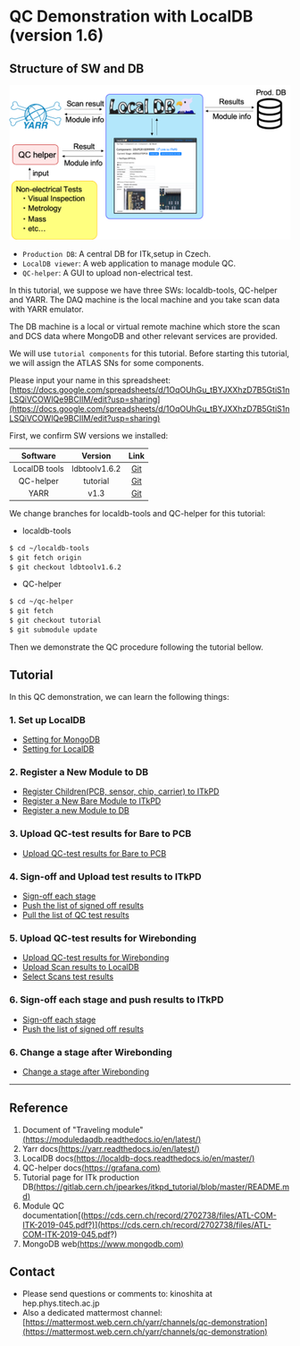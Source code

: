 # QC Demonstration with LocalDB (version 1.6)

## Structure of SW and DB
![SW_Structure](../images/qc-flow/Demo_sw.png)

* `Production DB`: A central DB for ITk,setup in Czech.
* `LocalDB viewer`: A web application to manage module QC.
* `QC-helper`: A GUI to upload non-electrical test.

In this tutorial, we suppose we have three SWs: localdb-tools, QC-helper and YARR.
The DAQ machine is the local machine and you take scan data with YARR emulator.

The DB machine is a local or virtual remote machine which store the scan and DCS data where MongoDB and other relevant services are provided.


We will use `tutorial components` for this tutorial. Before starting this tutorial, we will assign the ATLAS SNs for some components.

Please input your name in this spreadsheet:
[https://docs.google.com/spreadsheets/d/1OqOUhGu_tBYJXXhzD7B5GtiS1nLSQiVCOWlQe9BCIIM/edit?usp=sharing](https://docs.google.com/spreadsheets/d/1OqOUhGu_tBYJXXhzD7B5GtiS1nLSQiVCOWlQe9BCIIM/edit?usp=sharing)


First, we confirm SW versions we installed:

|Software  |Version      |Link       |
|:-------:|:------------:|:---------:|
|LocalDB tools|ldbtoolv1.6.2  |[Git](https://gitlab.cern.ch/YARR/localdb-tools/)   |
|QC-helper|tutorial  |[Git](https://gitlab.cern.ch/atlas-itk/sw/db/pixels/qc-viz-tools-dev/qc-helper/)    |
|YARR   |v1.3   |[Git](https://gitlab.cern.ch/YARR/YARR/tree/master)    |

We change branches for localdb-tools and QC-helper for this tutorial:<br>

- localdb-tools
```bash
$ cd ~/localdb-tools
$ git fetch origin
$ git checkout ldbtoolv1.6.2 
```
- QC-helper
```bash
$ cd ~/qc-helper
$ git fetch
$ git checkout tutorial
$ git submodule update
```

Then we demonstrate the QC procedure following the tutorial bellow.

## Tutorial
In this QC demonstration, we can learn the following things:

### 1. Set up LocalDB
* [Setting for MongoDB](mongodb.md)
* [Setting for LocalDB](viewer.md)

### 2. Register a New Module to DB
* [Register Children(PCB, sensor, chip, carrier) to ITkPD](register_children.md)
* [Register a New Bare Module to ITkPD](register_bare.md)
* [Register a new Module to DB](register_module.md)

### 3. Upload QC-test results for Bare to PCB
* [Upload QC-test results for Bare to PCB](nonelectricalbare.md)

### 4. Sign-off and Upload test results to ITkPD
* [Sign-off each stage](signoffbare.md)
* [Push the list of signed off results](upload_itkpdbare.md)
* [Pull the list of QC test results](download_results.md)

### 5. Upload QC-test results for Wirebonding
* [Upload QC-test results for Wirebonding](nonelectricalwire.md)
* [Upload Scan results to LocalDB](scanconsole.md)
* [Select Scans test results](upload_resultwire.md)

### 6. Sign-off each stage and push results to ITkPD
* [Sign-off each stage](signoffwire.md)
* [Push the list of signed off results](upload_itkpdwire.md)

### 6. Change a stage after Wirebonding
* [Change a stage after Wirebonding](change_stage.md)


<hr>

## Reference

1. Document of "Traveling module"[(https://moduledaqdb.readthedocs.io/en/latest/)](https://moduledaqdb.readthedocs.io/en/latest/)
2. Yarr docs[(https://yarr.readthedocs.io/en/latest/)](https://yarr.readthedocs.io/en/latest/)
3. LocalDB docs[(https://localdb-docs.readthedocs.io/en/master/)](https://localdb-docs.readthedocs.io/en/master/)
4. QC-helper docs[(https://grafana.com)](https://grafana.com)
5. Tutorial page for ITk production DB[(https://gitlab.cern.ch/jpearkes/itkpd_tutorial/blob/master/README.md)](https://gitlab.cern.ch/jpearkes/itkpd_tutorial/blob/master/README.md)
6. Module QC documentation[(https://cds.cern.ch/record/2702738/files/ATL-COM-ITK-2019-045.pdf?)](https://cds.cern.ch/record/2702738/files/ATL-COM-ITK-2019-045.pdf?)
7. MongoDB web[(https://www.mongodb.com)](https://www.mongodb.com)

## Contact

* Please send questions or comments to: kinoshita at hep.phys.titech.ac.jp
* Also a dedicated mattermost channel:[https://mattermost.web.cern.ch/yarr/channels/qc-demonstration](https://mattermost.web.cern.ch/yarr/channels/qc-demonstration)
